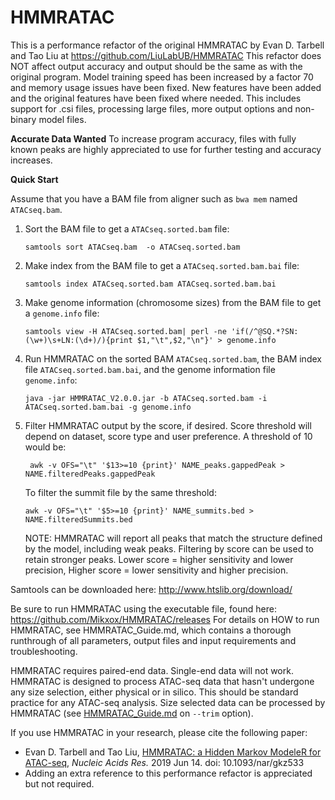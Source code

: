 # HMMRATAC

This is a performance refactor of the original HMMRATAC by Evan D. Tarbell and Tao Liu at https://github.com/LiuLabUB/HMMRATAC
This refactor does NOT affect output accuracy and output should be the same as with the original program.
Model training speed has been increased by a factor 70 and memory usage issues have been fixed.
New features have been added and the original features have been fixed where needed.
This includes support for .csi files, processing large files, more output options and non-binary model files.


**Accurate Data Wanted**
To increase program accuracy, files with fully known peaks are highly appreciated to use for further testing and accuracy increases.


**Quick Start**

Assume that you have a BAM file from aligner such as ```bwa mem``` named ```ATACseq.bam```.

1. Sort the BAM file to get a ```ATACseq.sorted.bam``` file:

   ```samtools sort ATACseq.bam  -o ATACseq.sorted.bam```

2. Make index from the BAM file to get a ```ATACseq.sorted.bam.bai``` file:

   ```samtools index ATACseq.sorted.bam ATACseq.sorted.bam.bai```

3. Make genome information (chromosome sizes) from the BAM file to get a ```genome.info``` file:

   ```samtools view -H ATACseq.sorted.bam| perl -ne 'if(/^@SQ.*?SN:(\w+)\s+LN:(\d+)/){print $1,"\t",$2,"\n"}' > genome.info ```

4. Run HMMRATAC on the sorted BAM ```ATACseq.sorted.bam```, the BAM index file ```ATACseq.sorted.bam.bai```, and the genome information file ```genome.info```:

   ```java -jar HMMRATAC_V2.0.0.jar -b ATACseq.sorted.bam -i ATACseq.sorted.bam.bai -g genome.info```

5. Filter HMMRATAC output by the score, if desired. Score threshold will depend on dataset, score type and user preference.
   A threshold of 10 would be:

   ``` awk -v OFS="\t" '$13>=10 {print}' NAME_peaks.gappedPeak > NAME.filteredPeaks.gappedPeak```

   To filter the summit file by the same threshold:

   ```awk -v OFS="\t" '$5>=10 {print}' NAME_summits.bed > NAME.filteredSummits.bed```

   NOTE: HMMRATAC will report all peaks that match the structure defined by the model, including weak peaks. Filtering by score
   can be used to retain stronger peaks. Lower score = higher sensitivity and lower precision, Higher score = lower sensitivity and
   higher precision.

Samtools can be downloaded here: http://www.htslib.org/download/

Be sure to run HMMRATAC using the executable file, found here:
https://github.com/Mikxox/HMMRATAC/releases
For details on HOW to run HMMRATAC, see HMMRATAC_Guide.md, which contains a thorough runthrough of all parameters, output files and input
requirements and troubleshooting.

HMMRATAC requires paired-end data. Single-end data will not work. HMMRATAC is designed to process ATAC-seq data that hasn't undergone
any size selection, either physical or in silico. This should be standard practice for any ATAC-seq analysis. Size selected data can be
processed by HMMRATAC (see [HMMRATAC_Guide.md](./HMMRATAC_Guide.md#commandline-options) on ```--trim``` option).

If you use HMMRATAC in your research, please cite the following paper:

- Evan D. Tarbell and Tao Liu, [HMMRATAC: a Hidden Markov ModeleR for ATAC-seq](https://academic.oup.com/nar/advance-article/doi/10.1093/nar/gkz533/5519166), *Nucleic Acids Res.* 2019 Jun 14. doi: 10.1093/nar/gkz533
- Adding an extra reference to this performance refactor is appreciated but not required.

